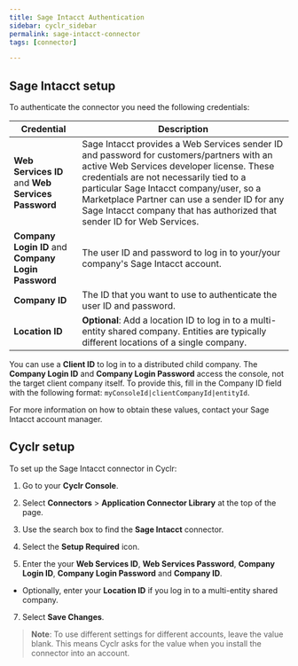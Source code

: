 ```yaml
---
title: Sage Intacct Authentication
sidebar: cyclr_sidebar
permalink: sage-intacct-connector
tags: [connector]

---
```


## Sage Intacct setup
To authenticate the connector you need the following credentials:

| **Credential** | **Description** |
| ----------- | ----------- |
| **Web Services ID** and **Web Services Password**  |  Sage Intacct provides a Web Services sender ID and password for customers/partners with an active Web Services developer license. These credentials are not necessarily tied to a particular Sage Intacct company/user, so a Marketplace Partner can use a sender ID for any Sage Intacct company that has authorized that sender ID for Web Services.     |
| **Company Login ID** and **Company Login Password** | The user ID and password to log in to your/your company's Sage Intacct account.   |
| **Company ID** | The ID that you want to use to authenticate the user ID and password.       |
| **Location ID**  | **Optional**: Add a location ID to log in to a multi-entity shared company. Entities are typically different locations of a single company.  |

You can use a **Client ID** to log in to a distributed child company. The **Company Login ID** and **Company Login Password** access the console, not the target client company itself. To provide this, fill in the Company ID field with the following format: `myConsoleId|clientCompanyId|entityId`.

For more information on how to obtain these values, contact your Sage Intacct account manager.

## Cyclr setup

To set up the Sage Intacct connector in Cyclr:

1. Go to your **Cyclr Console**.

2. Select **Connectors** > **Application Connector Library** at the top of the page.

3. Use the search box to find the **Sage Intacct** connector.

4. Select the **Setup Required** icon.

5. Enter the your **Web Services ID**, **Web Services Password**, **Company Login ID**, **Company Login Password** and **Company ID**. 

  *   Optionally, enter your **Location ID** if you log in to a multi-entity shared company. 

7. Select **Save Changes**.

>  **Note**: To use different settings for different accounts, leave the value blank. This means Cyclr asks for the value when you install the connector into an account.
